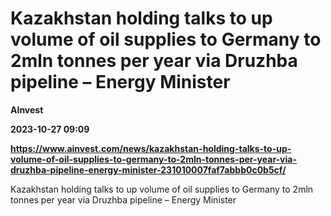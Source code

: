 # Kazakhstan holding talks to up volume of oil supplies to Germany to 2mln tonnes per year via Druzhba pipeline – Energy Minister
**AInvest**

**2023-10-27 09:09**

**https://www.ainvest.com/news/kazakhstan-holding-talks-to-up-volume-of-oil-supplies-to-germany-to-2mln-tonnes-per-year-via-druzhba-pipeline-energy-minister-231010007faf7abbb0c0b5cf/**

Kazakhstan holding talks to up volume of oil supplies to Germany to 2mln tonnes per year via Druzhba pipeline – Energy Minister